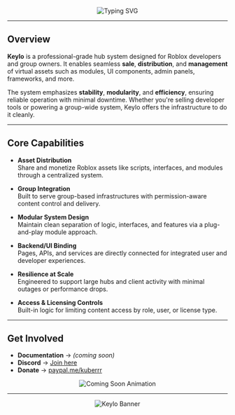 <!-- Animated Headline -->
<p align="center">
  <img src="https://readme-typing-svg.demolab.com?font=JetBrains+Mono&size=22&pause=1000&color=36BCF7&center=true&vCenter=true&width=800&lines=Keylo+Hub+System+for+Roblox;Built+for+Asset+Creators+and+Group+Developers;Sell+and+Distribute+Virtual+Content+with+Stability" alt="Typing SVG" />
</p>

---

## Overview

**Keylo** is a professional-grade hub system designed for Roblox developers and group owners. It enables seamless **sale**, **distribution**, and **management** of virtual assets such as modules, UI components, admin panels, frameworks, and more.

The system emphasizes **stability**, **modularity**, and **efficiency**, ensuring reliable operation with minimal downtime. Whether you're selling developer tools or powering a group-wide system, Keylo offers the infrastructure to do it cleanly.

---

## Core Capabilities

- **Asset Distribution**  
  Share and monetize Roblox assets like scripts, interfaces, and modules through a centralized system.

- **Group Integration**  
  Built to serve group-based infrastructures with permission-aware content control and delivery.

- **Modular System Design**  
  Maintain clean separation of logic, interfaces, and features via a plug-and-play module approach.

- **Backend/UI Binding**  
  Pages, APIs, and services are directly connected for integrated user and developer experiences.

- **Resilience at Scale**  
  Engineered to support large hubs and client activity with minimal outages or performance drops.

- **Access & Licensing Controls**  
  Built-in logic for limiting content access by role, user, or license type.

---

## Get Involved

- **Documentation** → *(coming soon)*  
- **Discord** → [Join here](https://discord.gg/gjy3WCGEzJ)  
- **Donate** → [paypal.me/kuberrr](https://paypal.me/kuberrr)

<p align="center">
  <img src="https://readme-typing-svg.demolab.com?font=Fira+Code&size=24&pause=1500&color=3B82F6&center=true&width=400&lines=Coming+Soon...;New+Features+Loading;Thanks+For+Your+Patience" alt="Coming Soon Animation" />
</p>

---

<!-- Banner image at the bottom -->
<p align="center">
  <img src="https://media.discordapp.net/attachments/1398004594042339368/1398709978830995637/Frame_316.png?ex=688659ad&is=6885082d&hm=e0f00febc787fdfd2cd61fbc5a35d4a5889a5f89f0906d85208710e24f80f4a9&=&format=webp&quality=lossless&width=1032&height=234" alt="Keylo Banner">
</p>
